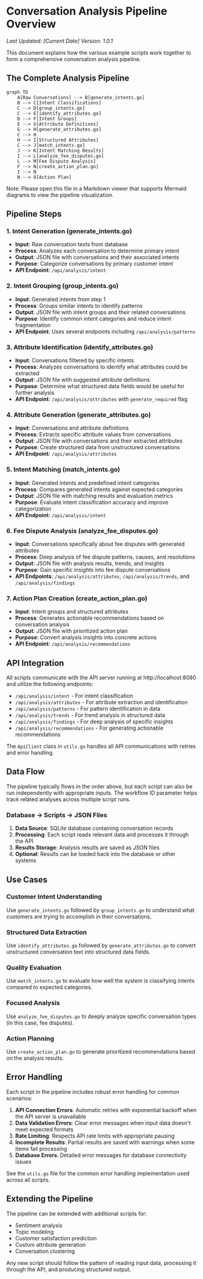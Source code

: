 # Conversation Analysis Pipeline Overview

_Last Updated: [Current Date]_
_Version: 1.0.1_

This document explains how the various example scripts work together to form a comprehensive conversation analysis pipeline.

## The Complete Analysis Pipeline

```mermaid
graph TD
    A[Raw Conversations] --> B[generate_intents.go]
    B --> C[Intent Classifications]
    C --> D[group_intents.go]
    C --> E[identify_attributes.go]
    D --> F[Intent Groups]
    E --> G[Attribute Definitions]
    G --> H[generate_attributes.go]
    C --> H
    H --> I[Structured Attributes]
    C --> J[match_intents.go]
    J --> K[Intent Matching Results]
    I --> L[analyze_fee_disputes.go]
    L --> M[Fee Dispute Analysis]
    F --> N[create_action_plan.go]
    I --> N
    N --> O[Action Plan]
```

Note: Please open this file in a Markdown viewer that supports Mermaid diagrams to view the pipeline visualization.

## Pipeline Steps

### 1. Intent Generation (generate_intents.go)
- **Input**: Raw conversation texts from database
- **Process**: Analyzes each conversation to determine primary intent
- **Output**: JSON file with conversations and their associated intents
- **Purpose**: Categorize conversations by primary customer intent
- **API Endpoint**: `/api/analysis/intent`

### 2. Intent Grouping (group_intents.go)
- **Input**: Generated intents from step 1
- **Process**: Groups similar intents to identify patterns
- **Output**: JSON file with intent groups and their related conversations
- **Purpose**: Identify common intent categories and reduce intent fragmentation
- **API Endpoint**: Uses several endpoints including `/api/analysis/patterns`

### 3. Attribute Identification (identify_attributes.go)
- **Input**: Conversations filtered by specific intents
- **Process**: Analyzes conversations to identify what attributes could be extracted
- **Output**: JSON file with suggested attribute definitions
- **Purpose**: Determine what structured data fields would be useful for further analysis
- **API Endpoint**: `/api/analysis/attributes` with `generate_required` flag

### 4. Attribute Generation (generate_attributes.go)
- **Input**: Conversations and attribute definitions
- **Process**: Extracts specific attribute values from conversations
- **Output**: JSON file with conversations and their extracted attributes
- **Purpose**: Create structured data from unstructured conversations
- **API Endpoint**: `/api/analysis/attributes`

### 5. Intent Matching (match_intents.go)
- **Input**: Generated intents and predefined intent categories
- **Process**: Compares generated intents against expected categories
- **Output**: JSON file with matching results and evaluation metrics
- **Purpose**: Evaluate intent classification accuracy and improve categorization
- **API Endpoint**: `/api/analysis/intent`

### 6. Fee Dispute Analysis (analyze_fee_disputes.go)
- **Input**: Conversations specifically about fee disputes with generated attributes
- **Process**: Deep analysis of fee dispute patterns, causes, and resolutions
- **Output**: JSON file with analysis results, trends, and insights
- **Purpose**: Gain specific insights into fee dispute conversations
- **API Endpoints**: `/api/analysis/attributes`, `/api/analysis/trends`, and `/api/analysis/findings`

### 7. Action Plan Creation (create_action_plan.go)
- **Input**: Intent groups and structured attributes
- **Process**: Generates actionable recommendations based on conversation analysis
- **Output**: JSON file with prioritized action plan
- **Purpose**: Convert analysis insights into concrete actions
- **API Endpoint**: `/api/analysis/recommendations`

## API Integration

All scripts communicate with the API server running at http://localhost:8080 and utilize the following endpoints:

- `/api/analysis/intent` - For intent classification
- `/api/analysis/attributes` - For attribute extraction and identification
- `/api/analysis/patterns` - For pattern identification in data
- `/api/analysis/trends` - For trend analysis in structured data
- `/api/analysis/findings` - For deep analysis of specific insights
- `/api/analysis/recommendations` - For generating actionable recommendations

The `ApiClient` class in `utils.go` handles all API communications with retries and error handling.

## Data Flow

The pipeline typically flows in the order above, but each script can also be run independently with appropriate inputs. The workflow ID parameter helps track related analyses across multiple script runs.

### Database → Scripts → JSON Files

1. **Data Source**: SQLite database containing conversation records
2. **Processing**: Each script reads relevant data and processes it through the API
3. **Results Storage**: Analysis results are saved as JSON files
4. **Optional**: Results can be loaded back into the database or other systems

## Use Cases

### Customer Intent Understanding
Use `generate_intents.go` followed by `group_intents.go` to understand what customers are trying to accomplish in their conversations.

### Structured Data Extraction
Use `identify_attributes.go` followed by `generate_attributes.go` to convert unstructured conversation text into structured data fields.

### Quality Evaluation
Use `match_intents.go` to evaluate how well the system is classifying intents compared to expected categories.

### Focused Analysis
Use `analyze_fee_disputes.go` to deeply analyze specific conversation types (in this case, fee disputes).

### Action Planning
Use `create_action_plan.go` to generate prioritized recommendations based on the analysis results.

## Error Handling

Each script in the pipeline includes robust error handling for common scenarios:

1. **API Connection Errors**: Automatic retries with exponential backoff when the API server is unavailable
2. **Data Validation Errors**: Clear error messages when input data doesn't meet expected formats
3. **Rate Limiting**: Respects API rate limits with appropriate pausing
4. **Incomplete Results**: Partial results are saved with warnings when some items fail processing
5. **Database Errors**: Detailed error messages for database connectivity issues

See the `utils.go` file for the common error handling implementation used across all scripts.

## Extending the Pipeline

The pipeline can be extended with additional scripts for:
- Sentiment analysis
- Topic modeling
- Customer satisfaction prediction
- Custom attribute generation
- Conversation clustering

Any new script should follow the pattern of reading input data, processing it through the API, and producing structured output. 